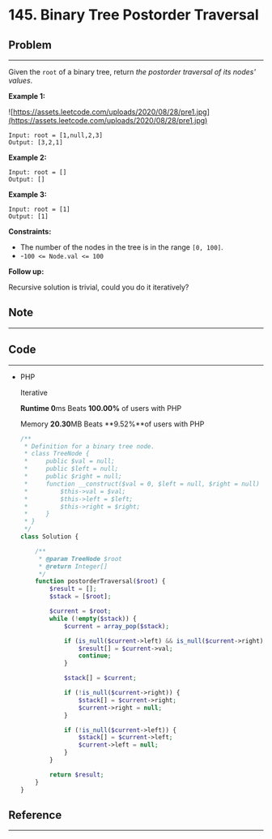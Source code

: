 # 145. Binary Tree Postorder Traversal

## Problem

---

Given the `root` of a binary tree, return *the postorder traversal of its nodes' values*.

**Example 1:**

![https://assets.leetcode.com/uploads/2020/08/28/pre1.jpg](https://assets.leetcode.com/uploads/2020/08/28/pre1.jpg)

```
Input: root = [1,null,2,3]
Output: [3,2,1]

```

**Example 2:**

```
Input: root = []
Output: []

```

**Example 3:**

```
Input: root = [1]
Output: [1]

```

**Constraints:**

- The number of the nodes in the tree is in the range `[0, 100]`.
- -`100 <= Node.val <= 100`

**Follow up:**

Recursive solution is trivial, could you do it iteratively?

## Note

---

## Code

---

- PHP
    
    Iterative
    
    **Runtime 0**ms Beats **100.00%** of users with PHP
    
    Memory **20.30**MB Beats **9.52%**of users with PHP
    
    ```php
    /**
     * Definition for a binary tree node.
     * class TreeNode {
     *     public $val = null;
     *     public $left = null;
     *     public $right = null;
     *     function __construct($val = 0, $left = null, $right = null) {
     *         $this->val = $val;
     *         $this->left = $left;
     *         $this->right = $right;
     *     }
     * }
     */
    class Solution {
    
        /**
         * @param TreeNode $root
         * @return Integer[]
         */
        function postorderTraversal($root) {
            $result = [];
            $stack = [$root];
    
            $current = $root;
            while (!empty($stack)) {
                $current = array_pop($stack);
    
                if (is_null($current->left) && is_null($current->right)) {
                    $result[] = $current->val;
                    continue;
                }
    
                $stack[] = $current;
    
                if (!is_null($current->right)) {
                    $stack[] = $current->right;
                    $current->right = null;
                }
    
                if (!is_null($current->left)) {
                    $stack[] = $current->left;
                    $current->left = null;
                }
            }
    
            return $result;
        }
    }
    ```
    

## Reference

---